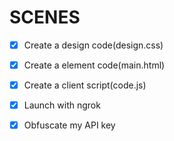 # SCENES

- [x] Create a design code(design.css)
- [x] Create a element code(main.html)
- [x] Create a client script(code.js)

- [x] Launch with ngrok
- [x] Obfuscate my API key
